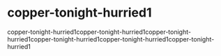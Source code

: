 # copper-tonight-hurried1
copper-tonight-hurried1copper-tonight-hurried1copper-tonight-hurried1copper-tonight-hurried1copper-tonight-hurried1copper-tonight-hurried1
